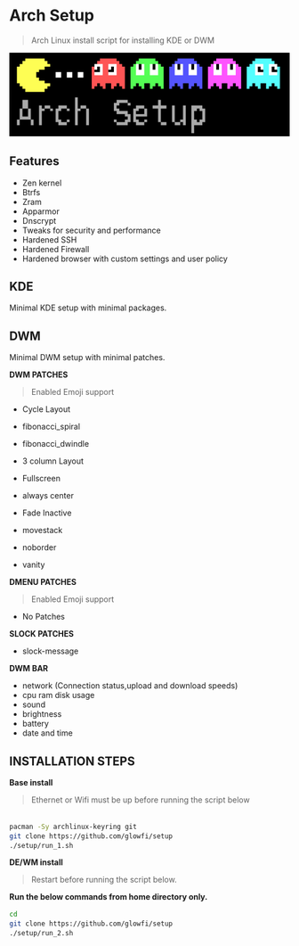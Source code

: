 # Arch Setup

> Arch Linux install script for installing KDE or DWM

![Coverpic](./pacman.png)

## Features

-   Zen kernel
-   Btrfs
-   Zram
-   Apparmor
-   Dnscrypt
-   Tweaks for security and performance
-   Hardened SSH
-   Hardened Firewall
-   Hardened browser with custom settings and user policy

## KDE

Minimal KDE setup with minimal packages.

## DWM

Minimal DWM setup with minimal patches.

**DWM PATCHES**

> Enabled Emoji support

-   Cycle Layout
-   fibonacci_spiral
-   fibonacci_dwindle
-   3 column Layout

-   Fullscreen
-   always center
-   Fade Inactive

-   movestack
-   noborder
-   vanity

**DMENU PATCHES**

> Enabled Emoji support

-   No Patches

**SLOCK PATCHES**

-   slock-message

**DWM BAR**

-   network (Connection status,upload and download speeds)
-   cpu ram disk usage
-   sound
-   brightness
-   battery
-   date and time

## INSTALLATION STEPS

**Base install**

> Ethernet or Wifi must be up before running the script below

```sh

pacman -Sy archlinux-keyring git
git clone https://github.com/glowfi/setup
./setup/run_1.sh

```

**DE/WM install**

> Restart before running the script below.

<b>Run the below commands from home directory only.</b>

```sh
cd
git clone https://github.com/glowfi/setup
./setup/run_2.sh

```
